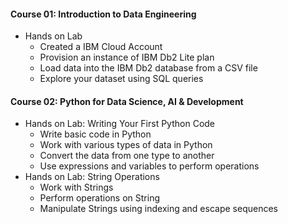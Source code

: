#### Course 01: Introduction to Data Engineering
- Hands on Lab
  - Created a IBM Cloud Account
  - Provision an instance of IBM Db2 Lite plan
  - Load data into the IBM Db2 database from a CSV file
  - Explore your dataset using SQL queries

#### Course 02: Python for Data Science, AI & Development
- Hands on Lab: Writing Your First Python Code
  - Write basic code in Python
  - Work with various types of data in Python
  - Convert the data from one type to another
  - Use expressions and variables to perform operations
- Hands on Lab: String Operations
  - Work with Strings
  - Perform operations on String
  - Manipulate Strings using indexing and escape sequences

